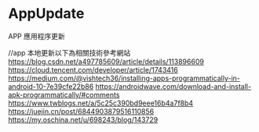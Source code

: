 # AppUpdate
 APP 應用程序更新

//app 本地更新以下為相關技術參考網站
https://blog.csdn.net/a497785609/article/details/113896609
https://cloud.tencent.com/developer/article/1743416
https://medium.com/@vishtech36/installing-apps-programmatically-in-android-10-7e39cfe22b86
https://androidwave.com/download-and-install-apk-programmatically/#comments
https://www.twblogs.net/a/5c25c390bd9eee16b4a7f8b4
https://juejin.cn/post/6844903879516110856
https://my.oschina.net/u/698243/blog/143729
